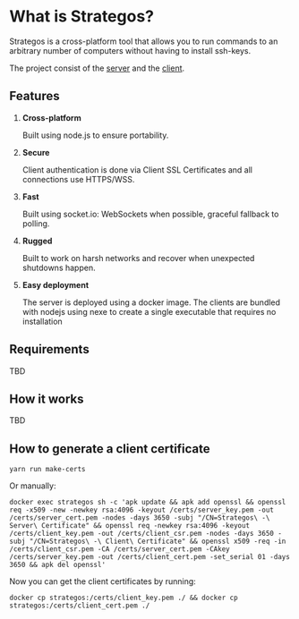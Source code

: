 # What is Strategos?

Strategos is a cross-platform tool that allows you to run commands to an arbitrary number of computers without having to install ssh-keys.

The project consist of the [server](https://github.com/hector-del-rio/strategos-server) and the [client](https://github.com/hector-del-rio/strategos-client).

## Features

1. **Cross-platform**

   Built using node.js to ensure portability.

2. **Secure**

   Client authentication is done via Client SSL Certificates and all connections use HTTPS/WSS.
   
3. **Fast**

   Built using socket.io: WebSockets when possible, graceful fallback to polling. 

4. **Rugged**
 
   Built to work on harsh networks and recover when unexpected shutdowns happen.

4. **Easy deployment**
 
   The server is deployed using a docker image. The clients are bundled with nodejs using nexe to create a single executable that requires no installation

## Requirements

TBD

## How it works

TBD

## How to generate a client certificate

```
yarn run make-certs
```

Or manually:

```
docker exec strategos sh -c 'apk update && apk add openssl && openssl req -x509 -new -newkey rsa:4096 -keyout /certs/server_key.pem -out /certs/server_cert.pem -nodes -days 3650 -subj "/CN=Strategos\ -\ Server\ Certificate" && openssl req -newkey rsa:4096 -keyout /certs/client_key.pem -out /certs/client_csr.pem -nodes -days 3650 -subj "/CN=Strategos\ -\ Client\ Certificate" && openssl x509 -req -in /certs/client_csr.pem -CA /certs/server_cert.pem -CAkey /certs/server_key.pem -out /certs/client_cert.pem -set_serial 01 -days 3650 && apk del openssl'
```

Now you can get the client certificates by running:

```
docker cp strategos:/certs/client_key.pem ./ && docker cp strategos:/certs/client_cert.pem ./
```
